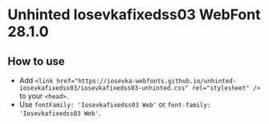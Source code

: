 # Unhinted Iosevkafixedss03 WebFont 28.1.0

## How to use

- Add `<link href="https://iosevka-webfonts.github.io/unhinted-iosevkafixedss03/iosevkafixedss03-unhinted.css" rel="stylesheet" />` to your `<head>`.
- Use `fontFamily: 'Iosevkafixedss03 Web'` or `font-family: 'Iosevkafixedss03 Web'`.
